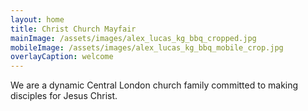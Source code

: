 ```yaml
---
layout: home
title: Christ Church Mayfair
mainImage: /assets/images/alex_lucas_kg_bbq_cropped.jpg
mobileImage: /assets/images/alex_lucas_kg_bbq_mobile_crop.jpg
overlayCaption: welcome
---
```


We are a dynamic Central London church family committed to making disciples for Jesus Christ.
